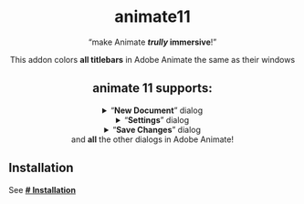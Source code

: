 <div align="center">

# animate11

<q>make Animate ***trully* immersive**!</q>

This addon colors **all titlebars** in Adobe Animate the same as their windows
</div>

<div align="center">
    <h2>animate 11 supports:</h2>
    <details>
        <summary><q><b>New Document</b></q> dialog</summary>
        <br>
        <img src="./images/new_document_dark.png" alt="Dark Theme" />
    </details>
    <details>
        <summary><q><b>Settings</b></q> dialog</summary>
        <br>
        <img src="./images/settings_dark.png" alt="Dark Theme" />
    </details>
    <details>
        <summary><q><b>Save Changes</b></q> dialog</summary>
        <br>
        <img src="./images/save_changes_dark.png" alt="Dark Theme" />
    </details>
    <span>and <b>all</b> the other dialogs in Adobe Animate!</span>
</div>

## Installation

See [**# Installation**](https://github.com/DeMineArchiver/animate-test-addons#Installation "github.com/DeMineArchiver/animate-test-addons")